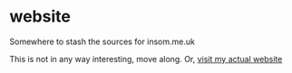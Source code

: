 # website
Somewhere to stash the sources for insom.me.uk

This is not in any way interesting, move along. Or, [visit my actual website](https://www.insom.me.uk/)
